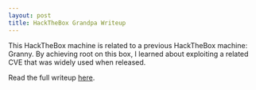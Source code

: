 ```yaml
---
layout: post
title: HackTheBox Grandpa Writeup
---
```


This HackTheBox machine is related to a previous HackTheBox machine: Granny. By achieving root on this box, I learned about exploiting a related CVE that was widely used when released.

Read the full writeup [here](https://burntxnoodle.github.io/writeups/HTB-Grandpa/).